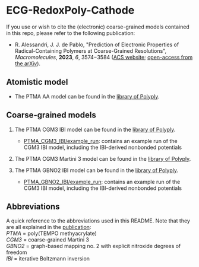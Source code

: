 
# ECG-RedoxPoly-Cathode

If you use or wish to cite the (electronic) coarse-grained models contained in this repo, please refer to the following publication:

- R. Alessandri, J. J. de Pablo, "Prediction of Electronic Properties of Radical-Containing Polymers at Coarse-Grained Resolutions", 
  *Macromolecules*, **2023**, *6*, 3574−3584 ([ACS website](https://doi.org/10.1021/acs.macromol.3c00141); [open-access from the arXiv](https://arxiv.org/abs/2209.02072)).


## Atomistic model

- The PTMA AA model can be found in the [library of Polyply](https://github.com/marrink-lab/polyply_1.0/blob/master/LIBRARY.md).

## Coarse-grained models

1. The PTMA CGM3 IBI model can be found in the [library of Polyply](https://github.com/marrink-lab/polyply_1.0/blob/master/LIBRARY.md).
   - [PTMA_CGM3_IBI/example_run](./PTMA_CGM3_IBI/example_run): contains an example run of the CGM3 IBI model, including the IBI-derived nonbonded potentials 

2. The PTMA CGM3 Martini 3 model can be found in the [library of Polyply](https://github.com/marrink-lab/polyply_1.0/blob/master/LIBRARY.md).

3. The PTMA GBNO2 IBI model can be found in the [library of Polyply](https://github.com/marrink-lab/polyply_1.0/blob/master/LIBRARY.md).
   - [PTMA_GBNO2_IBI/example_run](./PTMA_GBNO2_IBI/example_run): contains an example run of the CGM3 IBI model, including the IBI-derived nonbonded potentials 


## Abbreviations
A quick reference to the abbreviations used in this README. Note that they are all explained in the [publication](https://arxiv.org/abs/2209.02072):\
*PTMA*  = poly(TEMPO methyacrylate)\
*CGM3*  = coarse-grained Martini 3\
*GBNO2* = graph-based mapping no. 2 with explicit nitroxide degrees of freedom\
*IBI*   = iterative Boltzmann inversion

